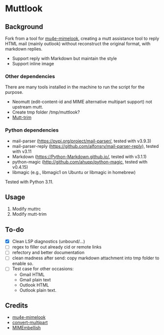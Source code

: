 # Muttlook

## Background

Fork from a tool for [mu4e-mimelook](https://github.com/tausen/mu4e-mimelook), creating a mutt assistance tool to reply HTML mail (mainly outlook) without reconstruct the original format, with markdown replies.

- Support reply with Markdown but maintain the style
- Support inline image

### Other dependencies

There are many tools installed in the machine to run the script for the purpose.

- Neomutt (edit-content-id and MIME alternative multipart support) not upstream mutt.
- Create tmp folder /tmp/muttlook?
- [Mutt-trim](https://github.com/Konfekt/mutt-trim/blob/master/mutt-trim)

### Python dependencies

- mail-parser (<https://pypi.org/project/mail-parser/>, tested with v3.9.3)
- mail-parser-reply (https://github.com/alfonsrv/mail-parser-reply), tested with v3.11
- Markdown (<https://Python-Markdown.github.io/>, tested with v3.1.1)
- python-magic (<http://github.com/ahupp/python-magic>, tested with v0.4.15)
- libmagic (e.g., libmagic1 on Ubuntu or libmagic in homebrew)

Tested with Python 3.11.

## Usage

1. Modify muttrc 
2. Modify mutt-trim

## To-do

- [x] Clean LSP diagnostics (unbound/…)
- [ ] regex to filler out already cid or remote links
- [ ] refectory and better documentation
- [ ] clean madness after send: copy markdown attachment into tmp folder to enable so.
- [ ] Test case for other occasions:
    - Gmail HTML
    - Gmail plain text
    - Outlook HTML  
    - Outlook plain text.

## Credits

- [mu4e-mimelook](https://github.com/tausen/mu4e-mimelook)
- [convert-multipart](https://git.jonathanh.co.uk/jab2870/Dotfiles/src/commit/08af357f4445e40e98c715faab6bb3b075ec8afa/bin/.bin/emails/convert-multipart)
- [MIMEmbellish](https://gist.github.com/oblitum/6eeffaebd9a4744e762e49e6eb19d189#file-mimembellish)
